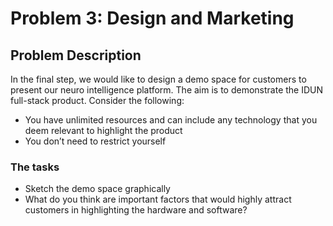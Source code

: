 # Problem 3: Design and Marketing

## Problem Description

In the final step, we would like to design a demo space for customers to present our neuro intelligence
platform. The aim is to demonstrate the IDUN full-stack product. Consider the following:

- You have unlimited resources and can include any technology that you deem relevant to highlight the product
- You don’t need to restrict yourself

### The tasks

- Sketch the demo space graphically
- What do you think are important factors that would highly attract customers in highlighting the hardware and software?
